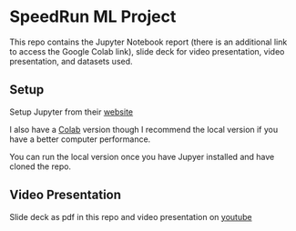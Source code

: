 # SpeedRun ML Project

This repo contains the Jupyter Notebook report (there is an additional link to access the Google Colab link), slide deck for video presentation, video presentation, and datasets used.

## Setup
Setup Jupyter from their [website](https://jupyter.org/install)

I also have a [Colab](https://colab.research.google.com/drive/1AzXACizd_GWLmmZ_O2BIF8-PG_H65f7-?usp=sharing) version though I recommend the local version if you have a better computer performance.

You can run the local version once you have Jupyer installed and have cloned the repo.

## Video Presentation
Slide deck as pdf in this repo and video presentation on [youtube]()
